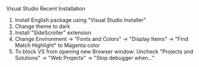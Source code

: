 Visual Studio Recent Installation

1. Install English package using "Visual Studio Installer"
2. Change theme to dark
3. Install "SideScroller" extension
4. Change Environment -> "Fonts and Colors" -> "Display Items" -> "Find Match Highlight" to Magenta color
5. To block VS from opening new Browser window: Uncheck "Projects and Solutions" -> "Web Projects" -> "Stop debugger when..."
